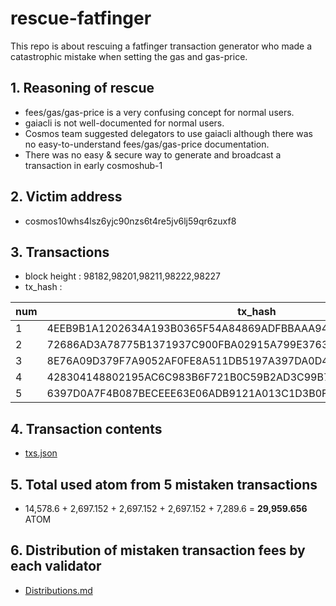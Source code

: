 # rescue-fatfinger

This repo is about rescuing a fatfinger transaction generator who made a catastrophic mistake when setting the gas and gas-price.


## 1. Reasoning of rescue

- fees/gas/gas-price is a very confusing concept for normal users.
- gaiacli is not well-documented for normal users.
- Cosmos team suggested delegators to use gaiacli although there was no easy-to-understand fees/gas/gas-price documentation.
- There was no easy & secure way to generate and broadcast a transaction in early cosmoshub-1


## 2. Victim address

- cosmos10whs4lsz6yjc90nzs6t4re5jv6lj59qr6zuxf8


## 3. Transactions

- block height : 98182,98201,98211,98222,98227
- tx_hash : 

num | tx_hash
--- | ---
1 | 4EEB9B1A1202634A193B0365F54A84869ADFBBAAA94F30F01DB599725F1ED034 
2 | 72686AD3A78775B1371937C900FBA02915A799E3763ADB35013F7A614E6596B4 
3 | 8E76A09D379F7A9052AF0FE8A511DB5197A397DA0D4FF53C9982B4A51B6E40DB 
4 | 428304148802195AC6C983B6F721B0C59B2AD3C99B7E03410510601D2A6F716B 
5 | 6397D0A7F4B087BECEEE63E06ADB9121A013C1D3B0F8F361D52F515798F024D4


## 4. Transaction contents

- [txs.json](https://github.com/b-harvest/rescue-fatfinger/blob/master/txs.json)


## 5. Total used atom from 5 mistaken transactions

- 14,578.6 + 2,697.152 + 2,697.152 + 2,697.152 + 7,289.6 = **29,959.656** ATOM

## 6. Distribution of mistaken transaction fees by each validator

- [Distributions.md](https://github.com/b-harvest/rescue-fatfinger/blob/master/Distribution.md)
